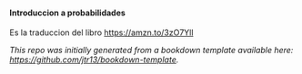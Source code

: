 #### Introduccion a probabilidades

Es la traduccion del libro https://amzn.to/3zO7Yll



*This repo was initially generated from a bookdown template available here: https://github.com/jtr13/bookdown-template.*
